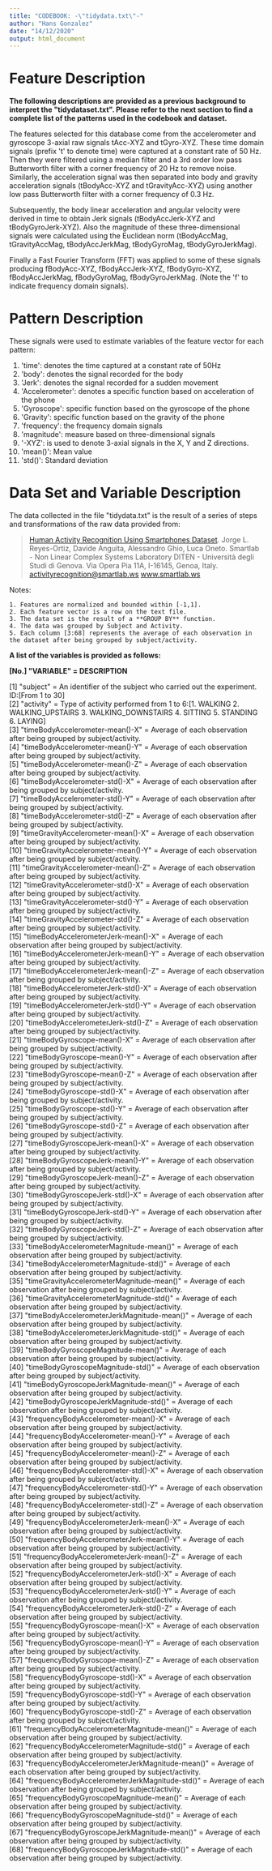 ```yaml
---
title: "CODEBOOK: -\"tidydata.txt\"-"
author: "Hans Gonzalez"
date: "14/12/2020"
output: html_document
---
```


Feature Description
====================

**The following descriptions are provided as a previous background to interpret the "tidydataset.txt". Please refer to the next section to find a complete list of the patterns used in the codebook and dataset.**

The features selected for this database come from the accelerometer and gyroscope 3-axial raw signals tAcc-XYZ and tGyro-XYZ. These time domain signals (prefix 't' to denote time) were captured at a constant rate of 50 Hz. Then they were filtered using a median filter and a 3rd order low pass Butterworth filter with a corner frequency of 20 Hz to remove noise. Similarly, the acceleration signal was then separated into body and gravity acceleration signals (tBodyAcc-XYZ and tGravityAcc-XYZ) using another low pass Butterworth filter with a corner frequency of 0.3 Hz. 

Subsequently, the body linear acceleration and angular velocity were derived in time to obtain Jerk signals (tBodyAccJerk-XYZ and tBodyGyroJerk-XYZ). Also the magnitude of these three-dimensional signals were calculated using the Euclidean norm (tBodyAccMag, tGravityAccMag, tBodyAccJerkMag, tBodyGyroMag, tBodyGyroJerkMag). 

Finally a Fast Fourier Transform (FFT) was applied to some of these signals producing fBodyAcc-XYZ, fBodyAccJerk-XYZ, fBodyGyro-XYZ, fBodyAccJerkMag, fBodyGyroMag, fBodyGyroJerkMag. (Note the 'f' to indicate frequency domain signals). 

Pattern Description
====================

These signals were used to estimate variables of the feature vector for each pattern:

1) 'time': denotes the time captured at a constant rate of 50Hz
2) 'body': denotes the signal recorded for the body 
3) 'Jerk': denotes the signal recorded for a sudden movement
4) 'Accelerometer': denotes a specific function based on acceleration of the phone
5) 'Gyroscope': specific function based on the gyroscope of the phone
6) 'Gravity': specific function based on the gravity of the phone
7) 'frequency': the frequency domain signals
8) 'magnitude': measure based on three-dimensional signals
9) '-XYZ': is used to denote 3-axial signals in the X, Y and Z directions.
10) 'mean()': Mean value
11) 'std()': Standard deviation

Data Set and Variable Description
==================================
The data collected in the file "tidydata.txt" is the result of a series of steps and transformations of the raw data provided from:

>[Human Activity Recognition Using Smartphones Dataset](http://archive.ics.uci.edu/ml/datasets/Human+Activity+Recognition+Using+Smartphones).
        Jorge L. Reyes-Ortiz, Davide Anguita, Alessandro Ghio, Luca Oneto.
Smartlab - Non Linear Complex Systems Laboratory
DITEN - Università degli Studi di Genova.
Via Opera Pia 11A, I-16145, Genoa, Italy.
activityrecognition@smartlab.ws
www.smartlab.ws

Notes:

	1. Features are normalized and bounded within [-1,1].
	2. Each feature vector is a row on the text file.
	3. The data set is the result of a **GROUP BY** function.
	4. The data was grouped by Subject and Activity.
	5. Each column [3:68] represents the average of each observation in the dataset after being grouped by subject/activity. 


**A list of the variables is provided as follows:**

**[No.] "VARIABLE" = DESCRIPTION**

 [1] "subject" = An identifier of the subject who carried out the experiment. ID:[From 1 to 30]                                                   
 [2] "activity" = Type of activity performed from 1 to 6:[1. WALKING 2. WALKING_UPSTAIRS 3. WALKING_DOWNSTAIRS 4. SITTING 5. STANDING 6. LAYING]  
 [3] "timeBodyAccelerometer-mean()-X" = Average of each observation after being grouped by subject/activity.                                      
 [4] "timeBodyAccelerometer-mean()-Y" = Average of each observation after being grouped by subject/activity.                                      
 [5] "timeBodyAccelerometer-mean()-Z" = Average of each observation after being grouped by subject/activity.                                      
 [6] "timeBodyAccelerometer-std()-X"  = Average of each observation after being grouped by subject/activity.                                       
 [7] "timeBodyAccelerometer-std()-Y"  = Average of each observation after being grouped by subject/activity.                                      
 [8] "timeBodyAccelerometer-std()-Z"  = Average of each observation after being grouped by subject/activity.                                      
 [9] "timeGravityAccelerometer-mean()-X" = Average of each observation after being grouped by subject/activity.                                   
[10] "timeGravityAccelerometer-mean()-Y" = Average of each observation after being grouped by subject/activity.                                   
[11] "timeGravityAccelerometer-mean()-Z" = Average of each observation after being grouped by subject/activity.                                   
[12] "timeGravityAccelerometer-std()-X"  = Average of each observation after being grouped by subject/activity.                                   
[13] "timeGravityAccelerometer-std()-Y"  = Average of each observation after being grouped by subject/activity.                                   
[14] "timeGravityAccelerometer-std()-Z"  = Average of each observation after being grouped by subject/activity.                                   
[15] "timeBodyAccelerometerJerk-mean()-X" = Average of each observation after being grouped by subject/activity.                                  
[16] "timeBodyAccelerometerJerk-mean()-Y" = Average of each observation after being grouped by subject/activity.                                  
[17] "timeBodyAccelerometerJerk-mean()-Z" = Average of each observation after being grouped by subject/activity.                                  
[18] "timeBodyAccelerometerJerk-std()-X"  = Average of each observation after being grouped by subject/activity.                                  
[19] "timeBodyAccelerometerJerk-std()-Y"  = Average of each observation after being grouped by subject/activity.                                  
[20] "timeBodyAccelerometerJerk-std()-Z"  = Average of each observation after being grouped by subject/activity.                                  
[21] "timeBodyGyroscope-mean()-X" = Average of each observation after being grouped by subject/activity.                                          
[22] "timeBodyGyroscope-mean()-Y" = Average of each observation after being grouped by subject/activity.                                          
[23] "timeBodyGyroscope-mean()-Z" = Average of each observation after being grouped by subject/activity.                                          
[24] "timeBodyGyroscope-std()-X"  = Average of each observation after being grouped by subject/activity.                                          
[25] "timeBodyGyroscope-std()-Y"  = Average of each observation after being grouped by subject/activity.                                          
[26] "timeBodyGyroscope-std()-Z"  = Average of each observation after being grouped by subject/activity.                                          
[27] "timeBodyGyroscopeJerk-mean()-X" = Average of each observation after being grouped by subject/activity.                                       
[28] "timeBodyGyroscopeJerk-mean()-Y" = Average of each observation after being grouped by subject/activity.                                       
[29] "timeBodyGyroscopeJerk-mean()-Z" = Average of each observation after being grouped by subject/activity.                                       
[30] "timeBodyGyroscopeJerk-std()-X"  = Average of each observation after being grouped by subject/activity.                                       
[31] "timeBodyGyroscopeJerk-std()-Y"  = Average of each observation after being grouped by subject/activity.                                       
[32] "timeBodyGyroscopeJerk-std()-Z"  = Average of each observation after being grouped by subject/activity.                                       
[33] "timeBodyAccelerometerMagnitude-mean()" = Average of each observation after being grouped by subject/activity.                                
[34] "timeBodyAccelerometerMagnitude-std()"  = Average of each observation after being grouped by subject/activity.                                
[35] "timeGravityAccelerometerMagnitude-mean()" = Average of each observation after being grouped by subject/activity.                             
[36] "timeGravityAccelerometerMagnitude-std()"  = Average of each observation after being grouped by subject/activity.                             
[37] "timeBodyAccelerometerJerkMagnitude-mean()" = Average of each observation after being grouped by subject/activity.                            
[38] "timeBodyAccelerometerJerkMagnitude-std()"  = Average of each observation after being grouped by subject/activity.                            
[39] "timeBodyGyroscopeMagnitude-mean()" = Average of each observation after being grouped by subject/activity.                                    
[40] "timeBodyGyroscopeMagnitude-std()"  = Average of each observation after being grouped by subject/activity.                                    
[41] "timeBodyGyroscopeJerkMagnitude-mean()" = Average of each observation after being grouped by subject/activity.                                
[42] "timeBodyGyroscopeJerkMagnitude-std()"  = Average of each observation after being grouped by subject/activity.                                
[43] "frequencyBodyAccelerometer-mean()-X"   = Average of each observation after being grouped by subject/activity.                                
[44] "frequencyBodyAccelerometer-mean()-Y"   = Average of each observation after being grouped by subject/activity.                                
[45] "frequencyBodyAccelerometer-mean()-Z"   = Average of each observation after being grouped by subject/activity.                                
[46] "frequencyBodyAccelerometer-std()-X"    = Average of each observation after being grouped by subject/activity.                                
[47] "frequencyBodyAccelerometer-std()-Y"    = Average of each observation after being grouped by subject/activity.                                
[48] "frequencyBodyAccelerometer-std()-Z"    = Average of each observation after being grouped by subject/activity.                                
[49] "frequencyBodyAccelerometerJerk-mean()-X" = Average of each observation after being grouped by subject/activity.                              
[50] "frequencyBodyAccelerometerJerk-mean()-Y" = Average of each observation after being grouped by subject/activity.                              
[51] "frequencyBodyAccelerometerJerk-mean()-Z" = Average of each observation after being grouped by subject/activity.                              
[52] "frequencyBodyAccelerometerJerk-std()-X"  = Average of each observation after being grouped by subject/activity.                              
[53] "frequencyBodyAccelerometerJerk-std()-Y"  = Average of each observation after being grouped by subject/activity.                              
[54] "frequencyBodyAccelerometerJerk-std()-Z"  = Average of each observation after being grouped by subject/activity.                              
[55] "frequencyBodyGyroscope-mean()-X" = Average of each observation after being grouped by subject/activity.                                      
[56] "frequencyBodyGyroscope-mean()-Y" = Average of each observation after being grouped by subject/activity.                                      
[57] "frequencyBodyGyroscope-mean()-Z" = Average of each observation after being grouped by subject/activity.                                      
[58] "frequencyBodyGyroscope-std()-X"  = Average of each observation after being grouped by subject/activity.                                      
[59] "frequencyBodyGyroscope-std()-Y"  = Average of each observation after being grouped by subject/activity.                                      
[60] "frequencyBodyGyroscope-std()-Z"  = Average of each observation after being grouped by subject/activity.                                      
[61] "frequencyBodyAccelerometerMagnitude-mean()" = Average of each observation after being grouped by subject/activity.                           
[62] "frequencyBodyAccelerometerMagnitude-std()"  = Average of each observation after being grouped by subject/activity.                          
[63] "frequencyBodyAccelerometerJerkMagnitude-mean()" = Average of each observation after being grouped by subject/activity.                      
[64] "frequencyBodyAccelerometerJerkMagnitude-std()"  = Average of each observation after being grouped by subject/activity.                       
[65] "frequencyBodyGyroscopeMagnitude-mean()" = Average of each observation after being grouped by subject/activity.                               
[66] "frequencyBodyGyroscopeMagnitude-std()"  = Average of each observation after being grouped by subject/activity.                               
[67] "frequencyBodyGyroscopeJerkMagnitude-mean()" = Average of each observation after being grouped by subject/activity.                           
[68] "frequencyBodyGyroscopeJerkMagnitude-std()"  = Average of each observation after being grouped by subject/activity.                           
